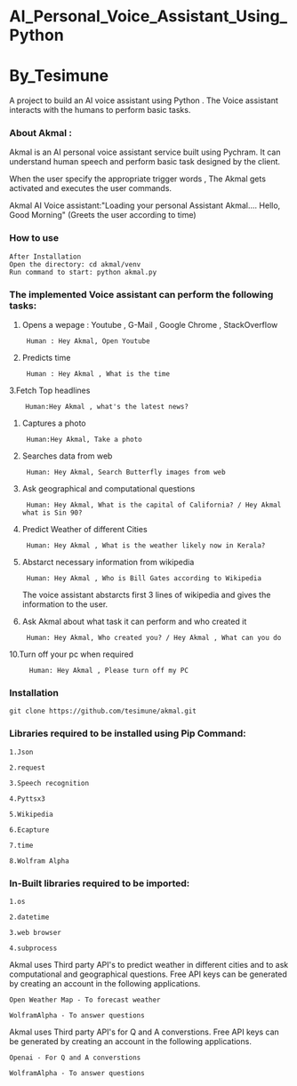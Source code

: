 # AI_Personal_Voice_Assistant_Using_Python
# By_Tesimune

A project to build an AI voice assistant using Python . The Voice assistant interacts with the humans to perform basic tasks.


### About Akmal :

<!-- ![AI FINAL](https://.png) -->


Akmal is an AI personal voice assistant service built using Pychram. It can understand human speech and perform basic task designed by the client.

When the user specify the appropriate trigger words , The Akmal gets activated and executes the user commands.


Akmal AI Voice assistant:"Loading your personal Assistant Akmal....
                          Hello, Good Morning" (Greets the user according to time)

### How to use
	After Installation
	Open the directory: cd akmal/venv
	Run command to start: python akmal.py
	


### The implemented Voice assistant can perform the following tasks:


1. Opens a wepage : Youtube , G-Mail , Google Chrome , StackOverflow 
	
	
		Human : Hey Akmal, Open Youtube
		
		
2. Predicts time 
	
	
		Human : Hey Akmal , What is the time
		
		
3.Fetch Top headlines
	
         
		Human:Hey Akmal , what's the latest news?
		
		
1. Captures a photo
	
  		
		Human:Hey Akmal, Take a photo
		
		
5. Searches data from web
	
   		
		Human: Hey Akmal, Search Butterfly images from web
		
		
6. Ask geographical and computational questions
	
  	 	
		Human: Hey Akmal, What is the capital of California? / Hey Akmal what is Sin 90?
		
		
7. Predict Weather of different Cities
   		
	
		Human: Hey Akmal , What is the weather likely now in Kerala?
		
	
8. Abstarct necessary information from wikipedia
	
   		
		Human: Hey Akmal , Who is Bill Gates according to Wikipedia
		
		
   The voice assistant abstarcts first 3 lines of wikipedia and gives the information to the user.
	
	
9. Ask Akmal about what task it can perform and who created it
	
   		
	  	Human: Hey Akmal, Who created you? / Hey Akmal , What can you do
		
		
10.Turn off your pc when required
   		

   		 Human: Hey Akmal , Please turn off my PC

### Installation
	git clone https://github.com/tesimune/akmal.git


### Libraries required to be installed using Pip Command:
	
	1.Json
	
	2.request
	
	3.Speech recognition
	
 	4.Pyttsx3
	
	5.Wikipedia
	
	6.Ecapture
	
	7.time
	
	8.Wolfram Alpha


### In-Built libraries required to be imported:

	1.os
	
	2.datetime
	
	3.web browser
	
	4.subprocess



Akmal uses Third party API's to predict weather in different cities and to ask computational and geographical questions. 
Free API keys can be generated by creating an account in the following applications.  
	
	Open Weather Map - To forecast weather
	
	WolframAlpha - To answer questions
	

Akmal uses Third party API's for Q and A converstions.
Free API keys can be generated by creating an account in the following applications.  
	
	Openai - For Q and A converstions
	
	WolframAlpha - To answer questions
	
